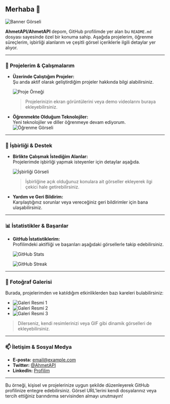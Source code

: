 ## Merhaba 👋

![Banner Görseli]([banner.png](banner.png))

**AhmetAPI/AhmetAPI** depom, GitHub profilimde yer alan bu `README.md` dosyası sayesinde özel bir konuma sahip. Aşağıda projelerim, öğrenme süreçlerim, işbirliği alanlarım ve çeşitli görsel içeriklerle ilgili detaylar yer alıyor.

---

### 🚀 Projelerim & Çalışmalarım

- **Üzerinde Çalıştığım Projeler:**  
  Şu anda aktif olarak geliştirdiğim projeler hakkında bilgi alabilirsiniz.
  
  ![Proje Örneği](https://linkiniz.com/proje-ekran-goruntusu.png)
  > Projelerinizin ekran görüntülerini veya demo videolarını buraya ekleyebilirsiniz.

- **Öğrenmekte Olduğum Teknolojiler:**  
  Yeni teknolojiler ve diller öğrenmeye devam ediyorum.  
  ![Öğrenme Görseli](https://linkiniz.com/ogrenme-ekrani.png)
  
---

### 👥 İşbirliği & Destek

- **Birlikte Çalışmak İstediğim Alanlar:**  
  Projelerimde işbirliği yapmak isteyenler için detaylar aşağıda.
  
  ![İşbirliği Görseli](https://linkiniz.com/isbirligi.png)
  > İşbirliğine açık olduğunuz konulara ait görseller ekleyerek ilgi çekici hale getirebilirsiniz.

- **Yardım ve Geri Bildirim:**  
  Karşılaştığınız sorunlar veya vereceğiniz geri bildirimler için bana ulaşabilirsiniz.

---

### 📊 İstatistikler & Başarılar

- **GitHub İstatistiklerim:**  
  Profilimdeki aktifliği ve başarıları aşağıdaki görsellerle takip edebilirsiniz.
  
  ![GitHub Stats](https://github-readme-stats.vercel.app/api?username=AhmetAPI&show_icons=true&theme=radical)
  
  ![GitHub Streak](https://github-readme-streak-stats.herokuapp.com/?user=AhmetAPI&theme=radical)

---

### 📸 Fotoğraf Galerisi

Burada, projelerimden ve katıldığım etkinliklerden bazı kareleri bulabilirsiniz:

- ![Galeri Resmi 1](https://linkiniz.com/galeri1.png)
- ![Galeri Resmi 2](https://linkiniz.com/galeri2.png)
- ![Galeri Resmi 3](https://linkiniz.com/galeri3.png)

> Dilerseniz, kendi resimlerinizi veya GIF gibi dinamik görselleri de ekleyebilirsiniz.

---

### 📫 İletişim & Sosyal Medya

- **E-posta:** [email@example.com](mailto:email@example.com)
- **Twitter:** [@AhmetAPI](https://twitter.com/AhmetAPI)
- **LinkedIn:** [Profilim](https://linkedin.com/in/ahmetapi)

---

Bu örneği, kişisel ve projelerinize uygun şekilde düzenleyerek GitHub profilinize entegre edebilirsiniz. Görsel URL'lerini kendi dosyalarınız veya tercih ettiğiniz barındırma servisinden almayı unutmayın!

